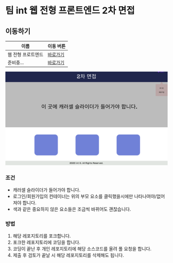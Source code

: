 # 팀 int 웹 전형 프론트엔드 2차 면접

## 이동하기
이름 | 이동 버튼
------------ | -------------
웹 전형 프로트엔드 | [바로가기]()
준비중... | [바로가기]()

![./img/test.png](img/test.png)
### 조건
 * 캐러셀 슬라이더가 들어가야 합니다.
 * 로그인/회원가입의 컨테이너는 위의 부모 요소를 클릭했을시에만 나타나여야/없어져야 합니다.
 * 색과 같은 중요하지 않은 요소들은 조금씩 바뀌어도 괜찮습니다.

### 방법

 1. 해당 레포지토리를 포크합니다.
 2. 포크한 레포지토리에 코딩을 합니다.
 3. 코딩이 끝난 후 개인 레포지토리에 해당 소스코드를 올려 풀 요청을 합니다.
 4. 제출 후 검토가 끝날 시 해당 레포지토리를 삭제해도 됩니다.

